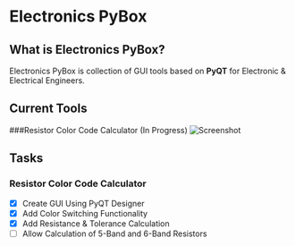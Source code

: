 # Electronics PyBox
## What is Electronics PyBox?
Electronics PyBox is collection of GUI tools based on **PyQT** for Electronic & Electrical Engineers.

## Current Tools
###Resistor Color Code Calculator (In Progress)
![Screenshot](https://i.imgur.com/rnzB9Rx.png)

## Tasks
### Resistor Color Code Calculator
- [x] Create GUI Using PyQT Designer
- [x] Add Color Switching Functionality
- [x] Add Resistance & Tolerance Calculation
- [ ] Allow Calculation of 5-Band and 6-Band Resistors
